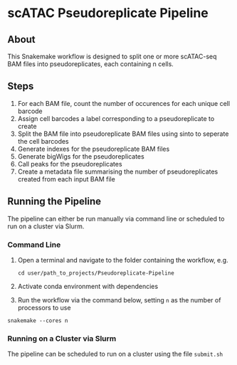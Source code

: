 # scATAC Pseudoreplicate Pipeline
## About
This Snakemake workflow is designed to split one or more scATAC-seq BAM files into pseudoreplicates, each containing n cells.

## Steps
1. For each BAM file, count the number of occurences for each unique cell barcode
2. Assign cell barcodes a label corresponding to a pseudoreplicate to create
3. Split the BAM file into pseudoreplicate BAM files using sinto to seperate the cell barcodes
4. Generate indexes for the pseudoreplicate BAM files
5. Generate bigWigs for the pseudoreplicates
6. Call peaks for the pseudoreplicates
7. Create a metadata file summarising the number of pseudoreplicates created from each input BAM file

## Running the Pipeline
The pipeline can either be run manually via command line or scheduled to run on a cluster via Slurm.

### Command Line
1. Open a terminal and navigate to the folder containing the workflow, e.g.
   
   `cd user/path_to_projects/Pseudoreplicate-Pipeline`

2. Activate conda environment with dependencies
3. Run the workflow via the command below, setting `n` as the number of processors to use

`snakemake --cores n`

### Running on a Cluster via Slurm
The pipeline can be scheduled to run on a cluster using the file `submit.sh`
